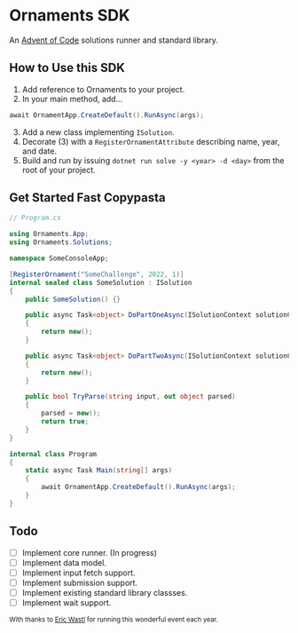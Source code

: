 # Ornaments SDK
An [Advent of Code](https://adventofcode.com) solutions runner and standard library.

## How to Use this SDK

1. Add reference to Ornaments to your project.
2. In your main method, add...

```csharp
await OrnamentApp.CreateDefault().RunAsync(args);
```

3. Add a new class implementing `ISolution`.
4. Decorate (3) with a `RegisterOrnamentAttribute` describing name, year, and date.
5. Build and run by issuing `dotnet run solve -y <year> -d <day>` from the root of your project.

## Get Started Fast Copypasta

```csharp
// Program.cs

using Ornaments.App;
using Ornaments.Solutions;

namespace SomeConsoleApp;

[RegisterOrnament("SomeChallenge", 2022, 1)]
internal sealed class SomeSolution : ISolution
{
    public SomeSolution() {}

    public async Task<object> DoPartOneAsync(ISolutionContext solutionContext)
    {
        return new();
    }

    public async Task<object> DoPartTwoAsync(ISolutionContext solutionContext)
    {
        return new();
    }

    public bool TryParse(string input, out object parsed)
    {
        parsed = new();
        return true;
    }
}

internal class Program
{
    static async Task Main(string[] args)
    {
        await OrnamentApp.CreateDefault().RunAsync(args);
    }
}
```

## Todo

- [ ] Implement core runner. (In progress)
- [ ] Implement data model.
- [ ] Implement input fetch support.
- [ ] Implement submission support.
- [ ] Implement existing standard library classses.
- [ ] Implement wait support.

<sub>With thanks to [Eric Wastl](https://twitter.com/ericwastl) for running this wonderful event each year.</sub>
